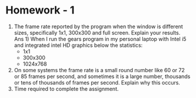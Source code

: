 # Homework - 1
1) The frame rate reported by the program when the window is different sizes, specifically 1x1, 300x300 and full screen. Explain your results.   
Ans 1) When I run the gears program in my personal laptop with Intel i5 and integrated intel HD graphics below the statistics:
    - 1x1 
    - 300x300
    - 1024x768
2) On some systems the frame rate is a small round number like 60 or 72 or 85 frames per second, and sometimes it is a large number, thousands or tens of thousands of frames per second. Explain why this occurs.  
3) Time required to complete the assignment.